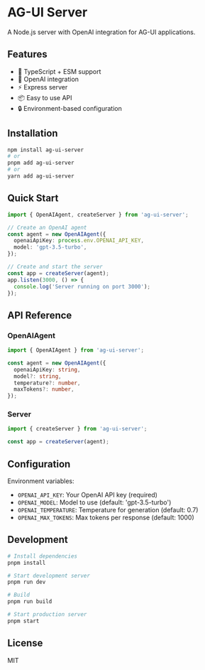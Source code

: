 # AG-UI Server

A Node.js server with OpenAI integration for AG-UI applications.

## Features

- 🚀 TypeScript + ESM support
- 🔌 OpenAI integration
- ⚡️ Express server
- 📦 Easy to use API
- 🔒 Environment-based configuration

## Installation

```bash
npm install ag-ui-server
# or
pnpm add ag-ui-server
# or
yarn add ag-ui-server
```

## Quick Start

```typescript
import { OpenAIAgent, createServer } from 'ag-ui-server';

// Create an OpenAI agent
const agent = new OpenAIAgent({
  openaiApiKey: process.env.OPENAI_API_KEY,
  model: 'gpt-3.5-turbo',
});

// Create and start the server
const app = createServer(agent);
app.listen(3000, () => {
  console.log('Server running on port 3000');
});
```

## API Reference

### OpenAIAgent

```typescript
import { OpenAIAgent } from 'ag-ui-server';

const agent = new OpenAIAgent({
  openaiApiKey: string,
  model?: string,
  temperature?: number,
  maxTokens?: number,
});
```

### Server

```typescript
import { createServer } from 'ag-ui-server';

const app = createServer(agent);
```

## Configuration

Environment variables:

- `OPENAI_API_KEY`: Your OpenAI API key (required)
- `OPENAI_MODEL`: Model to use (default: 'gpt-3.5-turbo')
- `OPENAI_TEMPERATURE`: Temperature for generation (default: 0.7)
- `OPENAI_MAX_TOKENS`: Max tokens per response (default: 1000)

## Development

```bash
# Install dependencies
pnpm install

# Start development server
pnpm run dev

# Build
pnpm run build

# Start production server
pnpm start
```

## License

MIT 